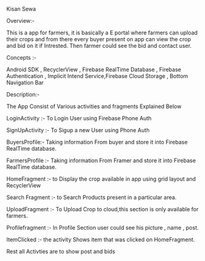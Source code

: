 Kisan Sewa


Overview:-


This is  a app for farmers, it is basically a E portal where farmers can upload their crops and from there every buyer present on app can view the crop and  bid on it if Intrested. Then farmer could see the bid and contact user. 


Concepts :- 


Android SDK  , RecyclerView , Firebase RealTime Database , Firebase Authentication ,  Implicit Intend Service,Firebase Cloud Storage , Bottom Navigation Bar


Description:-


The App Consist  of Various activities and fragments Explained Below


LoginActivity  :-  To Login User using Firebase Phone Auth


SignUpActivity :- To Sigup  a new User using Phone Auth


BuyersProfile:- Taking information From buyer and store it into Firebase RealTime database.


FarmersProfile :-  Taking information From Framer and store it into Firebase RealTime database.


HomeFragment :- to Display the crop available in app using grid layout and RecyclerView 


Search Fragment :- to Search Products present in a particular area.


UploadFragment :- To Upload Crop to cloud,this section is only available for farmers.


Profilefragment :- In Profile Section user could see his picture , name , post.


ItemClicked :- the activity Shows item that was clicked on HomeFragment.


Rest all Activties are to show post and bids 

